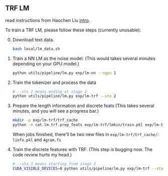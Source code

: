 ## TRF LM

read instructions from Haochen Liu [intro](../../../aishell/exp/archive/trf/readme_trf.md).

To train a TRF LM, please follow these steps (currently unusable):

0. Download text data.

    ```bash
    bash local/lm_data.sh
    ```

1. Train a NN LM as the noise model. (This would takes several minutes depending on your GPU model.)

    ```bash
    python utils/pipeline/lm.py exp/lm-nn --ngpu 1
    ```

2. Train the tokenizer and process the data

    ```bash
    # --sto 2 means ending at stage 2
    python utils/pipeline/lm.py exp/lm-trf --sto 2
    ```

3. Prepare the length information and discrete feats (This takes several minutes, and you will see a progress bar.)

    ```bash
    mkdir -p exp/lm-trf/trf_cache
    python -m cat.lm.trf.prep_feats exp/lm-trf/lmbin/train.pkl exp/lm-trf/trf_cache/linfo.pkl --feat_type_file exp/lm-trf/grammar.fs --f_feats exp/lm-trf/trf_cache/4gram.fs
    ```

    When jobs finished, there'll be two new files in `exp/lm-trf/trf_cache/`: `linfo.pkl` and `4gram.fs`

4. Train the discrete features with TRF. (This step is bugging now. The code review hurts my head.)

    ```bash
    # --sta 3 means starting from stage 3
    CUDA_VISIBLE_DEVICES=0 python utils/pipeline/lm.py exp/lm-trf --sta 3 --sto 3 --ngpu 1
    ```
